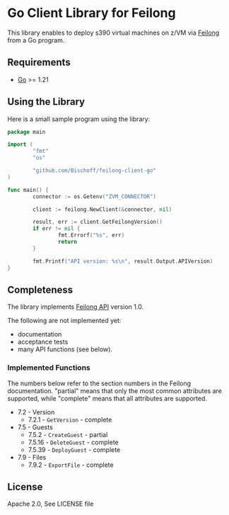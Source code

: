 # Go Client Library for Feilong

This library enables to deploy s390 virtual machines on z/VM via [Feilong](https://openmainframeproject.org/projects/feilong/) from a Go program.


## Requirements

- [Go](https://golang.org/doc/install) >= 1.21


## Using the Library

Here is a small sample program using the library:

```go
package main

import (
        "fmt"
        "os"

        "github.com/Bischoff/feilong-client-go"
)

func main() {
        connector := os.Getenv("ZVM_CONNECTOR")

        client := feilong.NewClient(&connector, nil)

        result, err := client.GetFeilongVersion()
        if err != nil {
                fmt.Errorf("%s", err)
                return
        }

        fmt.Printf("API version: %s\n", result.Output.APIVersion)
}
```


## Completeness

The library implements [Feilong API](https://cloudlib4zvm.readthedocs.io/en/latest/restapi.html#) version 1.0.

The following are not implemented yet:

 * documentation
 * acceptance tests
 * many API functions (see below).


### Implemented Functions

The numbers below refer to the section numbers in the Feilong documentation. "partial" means that only the most common attributes are supported, while "complete" means that all attributes are supported.

 * 7.2 - Version
   * 7.2.1 - `GetVersion` - complete
 * 7.5 - Guests
   * 7.5.2 - `CreateGuest` - partial
   * 7.5.16 - `DeleteGuest` - complete
   * 7.5.39 - `DeployGuest` - complete
 * 7.9 - Files
   * 7.9.2 - `ExportFile` - complete


## License

Apache 2.0, See LICENSE file
